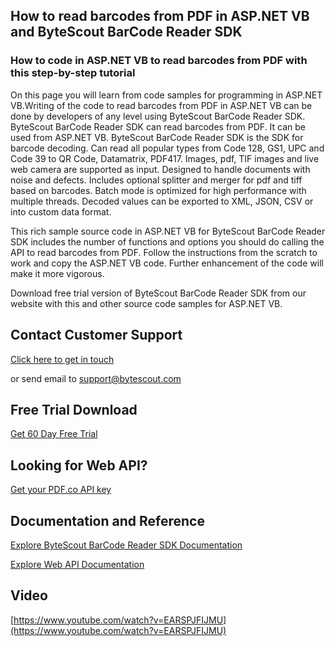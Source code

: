 ## How to read barcodes from PDF in ASP.NET VB and ByteScout BarCode Reader SDK

### How to code in ASP.NET VB to read barcodes from PDF with this step-by-step tutorial

On this page you will learn from code samples for programming in ASP.NET VB.Writing of the code to read barcodes from PDF in ASP.NET VB can be done by developers of any level using ByteScout BarCode Reader SDK. ByteScout BarCode Reader SDK can read barcodes from PDF. It can be used from ASP.NET VB. ByteScout BarCode Reader SDK is the SDK for barcode decoding. Can read all popular types from Code 128, GS1, UPC and Code 39 to QR Code, Datamatrix, PDF417. Images, pdf, TIF images and live web camera are supported as input. Designed to handle documents with noise and defects. Includes optional splitter and merger for pdf and tiff based on barcodes. Batch mode is optimized for high performance with multiple threads. Decoded values can be exported to XML, JSON, CSV or into custom data format.

This rich sample source code in ASP.NET VB for ByteScout BarCode Reader SDK includes the number of functions and options you should do calling the API to read barcodes from PDF. Follow the instructions from the scratch to work and copy the ASP.NET VB code. Further enhancement of the code will make it more vigorous.

Download free trial version of ByteScout BarCode Reader SDK from our website with this and other source code samples for ASP.NET VB.

## Contact Customer Support

[Click here to get in touch](https://bytescout.zendesk.com/hc/en-us/requests/new?subject=ByteScout%20BarCode%20Reader%20SDK%20Question)

or send email to [support@bytescout.com](mailto:support@bytescout.com?subject=ByteScout%20BarCode%20Reader%20SDK%20Question) 

## Free Trial Download

[Get 60 Day Free Trial](https://bytescout.com/download/web-installer?utm_source=github-readme)

## Looking for Web API? 

[Get your PDF.co API key](https://pdf.co/documentation/api?utm_source=github-readme)

## Documentation and Reference

[Explore ByteScout BarCode Reader SDK Documentation](https://bytescout.com/documentation/index.html?utm_source=github-readme)

[Explore Web API Documentation](https://pdf.co/documentation/api?utm_source=github-readme)

## Video

[https://www.youtube.com/watch?v=EARSPJFIJMU](https://www.youtube.com/watch?v=EARSPJFIJMU)